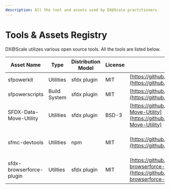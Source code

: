 ```yaml
---
description: All the tool and assets used by DX@Scale practitioners
---
```


# Tools & Assets Registry

DX@Scale utilizes various open source tools. All the tools are listed below.

| Asset Name               | Type         | Distribution Model | License | URL                                                                                                            | Docs                                                                                                       |
| ------------------------ | ------------ | ------------------ | ------- | -------------------------------------------------------------------------------------------------------------- | ---------------------------------------------------------------------------------------------------------- |
| sfpowerkit               | Utilities    | sfdx plugin        | MIT     | [https://github.com/Accenture/sfpowerkit](https://github.com/Accenture/sfpowerkit)                             | [https://github.com/Accenture/sfpowerkit](https://github.com/Accenture/sfpowerkit)                         |
| sfpowerscripts           | Build System | sfdx plugin        | MIT     | [https://github.com/Accenture/sfpowerscripts](https://github.com/Accenture/sfpowerscripts)                     | [https://dxatscale.gitbook.io/sfpowerscripts/](https://dxatscale.gitbook.io/sfpowerscripts/)               |
| SFDX-Data-Move-Utility   | Utilities    | sfdx plugin        | BSD-3   | [https://github.com/forcedotcom/SFDX-Data-Move-Utility](https://github.com/forcedotcom/SFDX-Data-Move-Utility) | [https://help.sfdmu.com/](https://help.sfdmu.com)                                                          |
| sfmc-devtools            | Utilities    | npm                | MIT     | [https://github.com/Accenture/sfmc-devtools](https://github.com/Accenture/sfmc-devtools)                       | [https://github.com/Accenture/sfmc-devtools](https://github.com/Accenture/sfmc-devtools)                   |
| sfdx-browserforce-plugin | Utilties     | sfdx plugin        | MIT     | [https://github.com/amtrack/sfdx-browserforce-plugin](https://github.com/amtrack/sfdx-browserforce-plugin)     | [https://github.com/amtrack/sfdx-browserforce-plugin](https://github.com/amtrack/sfdx-browserforce-plugin) |
